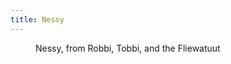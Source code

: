 ```yaml
---
title: Nessy
---
```

<figure class="rg:split">
<img src="/img/IMG_1813.jpg" alt="">
<figcaption>Nessy, from Robbi, Tobbi, and the Fliewatuut</figcaption>
</figure>
